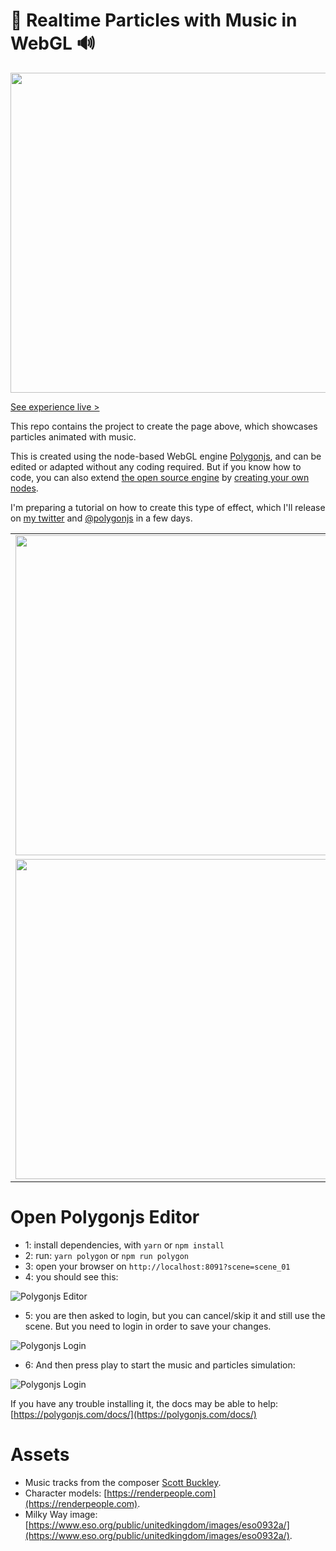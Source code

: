 
# 🎵 Realtime Particles with Music in WebGL 🔊

<a href="https://polygonjs.com/particles-music" target="_blank"><img width="512" src="https://github.com/polygonjs/tutorial_audio_analysers/blob/main/public/images/particles_music.gif?raw=true" /></a>

[See experience live >](https://polygonjs.com/particles-music)

This repo contains the project to create the page above, which showcases particles animated with music.

This is created using the node-based WebGL engine [Polygonjs](https://polygonjs.com), and can be edited or adapted without any coding required. But if you know how to code, you can also extend [the open source engine](https://github.com/polygonjs/polygonjs) by [creating your own nodes](https://github.com/polygonjs/plugins_tutorials).

I'm preparing a tutorial on how to create this type of effect, which I'll release on [my twitter](https://twitter.com/fradingue) and [@polygonjs](https://twitter.com/polygonjs) in a few days.

<table>
    <tr>
        <td><img width="512" src="https://github.com/polygonjs/tutorial_audio_analysers/blob/main/public/images/tutorial_screenshot1.jpg?raw=true" /></td>
        <td><img width="512" src="https://github.com/polygonjs/tutorial_audio_analysers/blob/main/public/images/tutorial_screenshot2.jpg?raw=true" /></td>
    </tr>
    <tr>
        <td><img width="512" src="https://github.com/polygonjs/tutorial_audio_analysers/blob/main/public/images/tutorial_screenshot3.jpg?raw=true" /></td>
        <td><img width="512" src="https://github.com/polygonjs/tutorial_audio_analysers/blob/main/public/images/tutorial_screenshot4.jpg?raw=true" /></td>
    </tr>
</table>

# Open Polygonjs Editor

- 1: install dependencies, with `yarn` or `npm install`
- 2: run: `yarn polygon` or `npm run polygon`
- 3: open your browser on `http://localhost:8091?scene=scene_01`
- 4: you should see this:

![Polygonjs Editor](https://github.com/polygonjs/tutorial_audio_analysers/blob/main/public/images/editor.jpg)

- 5: you are then asked to login, but you can cancel/skip it and still use the scene. But you need to login in order to save your changes.

![Polygonjs Login](https://github.com/polygonjs/tutorial_audio_analysers/blob/main/public/images/editor_login.jpg)

- 6: And then press play to start the music and particles simulation:

![Polygonjs Login](https://github.com/polygonjs/tutorial_audio_analysers/blob/main/public/images/editor_play.jpg)

If you have any trouble installing it, the docs may be able to help: [https://polygonjs.com/docs/](https://polygonjs.com/docs/)


# Assets

- Music tracks from the composer [Scott Buckley](https://www.scottbuckley.com.au/library/the-climb/).
- Character models: [https://renderpeople.com](https://renderpeople.com).
- Milky Way image: [https://www.eso.org/public/unitedkingdom/images/eso0932a/](https://www.eso.org/public/unitedkingdom/images/eso0932a/).
